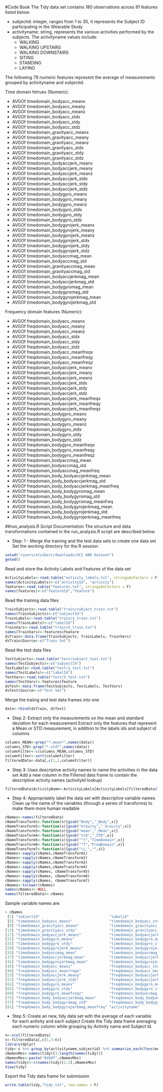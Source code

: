 
#Code Book
The Tidy data set contains 180 observations across 81 features listed below:

* subjectid: integer, ranges from 1 to 30, it represents the Subject ID participating in the Wearable Study
* activityname: string, represents the various activities performed by the subjects. The activityname values include:
  * WALKING 
  * WALKING UPSTAIRS 
  * WALKING DOWNSTAIRS
  * SITING
  * STANDING
  * LAYING
  
The following 79 numeric features represent the average of measurements grouped by activityname and subjectid.
  
Time domain fetrues (Numeric):
* AVGOf timedomain_bodyacc_meanx                 
* AVGOf timedomain_bodyacc_meany                
* AVGOf timedomain_bodyacc_meanz                 
* AVGOf timedomain_bodyacc_stdx                  
* AVGOf timedomain_bodyacc_stdy                  
* AVGOf timedomain_bodyacc_stdz                 
* AVGOf timedomain_gravityacc_meanx              
* AVGOf timedomain_gravityacc_meany             
* AVGOf timedomain_gravityacc_meanz             
* AVGOf timedomain_gravityacc_stdx              
* AVGOf timedomain_gravityacc_stdy               
* AVGOf timedomain_gravityacc_stdz               
* AVGOf timedomain_bodyaccjerk_meanx             
* AVGOf timedomain_bodyaccjerk_meany            
* AVGOf timedomain_bodyaccjerk_meanz            
* AVGOf timedomain_bodyaccjerk_stdx            
* AVGOf timedomain_bodyaccjerk_stdy              
* AVGOf timedomain_bodyaccjerk_stdz             
* AVGOf timedomain_bodygyro_meanx               
* AVGOf timedomain_bodygyro_meany                
* AVGOf timedomain_bodygyro_meanz                
* AVGOf timedomain_bodygyro_stdx                
* AVGOf timedomain_bodygyro_stdy                 
* AVGOf timedomain_bodygyro_stdz                 
* AVGOf timedomain_bodygyrojerk_meanx            
* AVGOf timedomain_bodygyrojerk_meany           
* AVGOf timedomain_bodygyrojerk_meanz           
* AVGOf timedomain_bodygyrojerk_stdx             
* AVGOf timedomain_bodygyrojerk_stdy             
* AVGOf timedomain_bodygyrojerk_stdz            
* AVGOf timedomain_bodyaccmag_mean             
* AVGOf timedomain_bodyaccmag_std                
* AVGOf timedomain_gravityaccmag_mean            
* AVGOf timedomain_gravityaccmag_std            
* AVGOf timedomain_bodyaccjerkmag_mean           
* AVGOf timedomain_bodyaccjerkmag_std            
* AVGOf timedomain_bodygyromag_mean            
* AVGOf timedomain_bodygyromag_std         
* AVGOf timedomain_bodygyrojerkmag_mean    
* AVGOf timedomain_bodygyrojerkmag_std

 Frequency domain features (Numeric):
* AVGOf freqdomain_bodyacc_meanx            
* AVGOf freqdomain_bodyacc_meany                
* AVGOf freqdomain_bodyacc_meanz                 
* AVGOf freqdomain_bodyacc_stdx                  
* AVGOf freqdomain_bodyacc_stdy                  
* AVGOf freqdomain_bodyacc_stdz                 
* AVGOf freqdomain_bodyacc_meanfreqx             
* AVGOf freqdomain_bodyacc_meanfreqy             
* AVGOf freqdomain_bodyacc_meanfreqz             
* AVGOf freqdomain_bodyaccjerk_meanx            
* AVGOf freqdomain_bodyaccjerk_meany             
* AVGOf freqdomain_bodyaccjerk_meanz             
* AVGOf freqdomain_bodyaccjerk_stdx            
* AVGOf freqdomain_bodyaccjerk_stdy             
* AVGOf freqdomain_bodyaccjerk_stdz              
* AVGOf freqdomain_bodyaccjerk_meanfreqx         
* AVGOf freqdomain_bodyaccjerk_meanfreqy         
* AVGOf freqdomain_bodyaccjerk_meanfreqz        
* AVGOf freqdomain_bodygyro_meanx                
* AVGOf freqdomain_bodygyro_meany        
* AVGOf freqdomain_bodygyro_meanz                
* AVGOf freqdomain_bodygyro_stdx                
* AVGOf freqdomain_bodygyro_stdy                
* AVGOf freqdomain_bodygyro_stdz                
* AVGOf freqdomain_bodygyro_meanfreqx            
* AVGOf freqdomain_bodygyro_meanfreqy           
* AVGOf freqdomain_bodygyro_meanfreqz            
* AVGOf freqdomain_bodyaccmag_mean            
* AVGOf freqdomain_bodyaccmag_std              
* AVGOf freqdomain_bodyaccmag_meanfreq          
* AVGOf freqdomain_body_bodyaccjerkmag_mean      
* AVGOf freqdomain_body_bodyaccjerkmag_std      
* AVGOf freqdomain_body_bodyaccjerkmag_meanfreq  
* AVGOf freqdomain_body_bodygyromag_mean  
* AVGOf freqdomain_body_bodygyromag_std          
* AVGOf freqdomain_body_bodygyromag_meanfreq     
* AVGOf freqdomain_body_bodygyrojerkmag_mean     
* AVGOf freqdomain_body_bodygyrojerkmag_std     
* AVGOf freqdomain_body_bodygyrojerkmag_meanfreq

##run_analysis.R Script Documentation
The structure and data transformations contained in the run_analysis.R script are described below.

* Step: 1 - Merge the training and the test data sets to create one data set
Set the working directory for the R session:
```R
setwd("/users/etsibert/downloads/UCI HAR Dataset")
getwd()
```
Read and store the Activity Labels and Features of the data set
```R
ActivityLabels<-read.table("activity_labels.txt", stringsAsFactors = F)
names(ActivityLabels)<-c("activityId", "activity")
features<-read.table("features.txt", stringsAsFactors = F)
names(features)<-c("featureId","feature")
```
Read the training data files
```R
TrainSubjects<-read.table("train/subject_train.txt")
names(TrainSubjects)<-c("subjectId")
TrainLabels<-read.table("train/y_train.txt")
names(TrainLabels)<-c("labelId")
TrainVars<-read.table("train/X_train.txt")
names(TrainVars)<-features$feature
dsTrain<-data.frame(TrainSubjects, TrainLabels, TrainVars)
dsTrain$Source<-c("Train Set")
```
Read the test data files
```R
TestSubjects<-read.table("test/subject_test.txt")
names(TestSubjects)<-c("subjectId")
TestLabels<-read.table("test/y_test.txt")
names(TestLabels)<-c("labelId")
TestVars<-read.table("test/X_test.txt")
names(TestVars)<-features$feature
dsTest<-data.frame(TestSubjects, TestLabels, TestVars)
dsTest$Source<-c("Test Set")
```
Merge the traiing and test data frames into one
```R
data<-rbind(dsTrain, dsTest)
```
* Step 2: Extract only the measurements on the mean and standard deviation for each measurement
Extract only the features that represent a Mean or STD measurement, in addition to the labels ids and subject id columns
```R
columns_MEAN<-grep("*.mean*",names(data))
columns_STD<-grep("*.std*",names(data))
columnFilter<-c(columns_MEAN,columns_STD)
columnFilter<-sort(columnFilter)
filteredData<-data[,c(1,2,columnFilter)]
```
* Step 3: Uses descriptive activity names to name the activities in the data set
Add a new column in the Filtered data frame to contain the descriptive activity names (activityId lookup)
```R
filteredData$ActivityName<-ActivityLabels[ActivityLabels[filteredData$labelId,1],2]
```
* Step 4: Appropriately label the data set with descriptive variable names
Clean up the name of the variables (through a series of transforms) to make them more human readable
```R
cNames<-names(filteredData)
cNameTransform1<-function(x){gsub("Body","_Body",x)}
cNameTransform2<-function(x){gsub("Gravity","_Gravity",x)}
cNameTransform3<-function(x){gsub("mean","_Mean",x)}
cNameTransform4<-function(x){gsub("std","_STD",x)}
cNameTransform5<-function(x){gsub("^t","TimeDomain",x)}
cNameTransform6<-function(x){gsub("^f","FreqDomain",x)}
cNameTransform7<-function(x){gsub("\\.","",x)}
cNames<-sapply(cNames,cNameTransform1)
cNames<-sapply(cNames,cNameTransform2)
cNames<-sapply(cNames,cNameTransform3)
cNames<-sapply(cNames,cNameTransform4)
cNames<-sapply(cNames, cNameTransform5)
cNames<-sapply(cNames, cNameTransform6)
cNames<-sapply(cNames, cNameTransform7)
cNames<-tolower(cNames)
names(cNames)<-NULL
names(filteredData)<-cNames
```
Sample variable names are:
```R
> cNames
 [1] "subjectid"                                "labelid"                                  "timedomain_bodyacc_meanx"                 "timedomain_bodyacc_meany"                
 [5] "timedomain_bodyacc_meanz"                 "timedomain_bodyacc_stdx"                  "timedomain_bodyacc_stdy"                  "timedomain_bodyacc_stdz"                 
 [9] "timedomain_gravityacc_meanx"              "timedomain_gravityacc_meany"              "timedomain_gravityacc_meanz"              "timedomain_gravityacc_stdx"              
[13] "timedomain_gravityacc_stdy"               "timedomain_gravityacc_stdz"               "timedomain_bodyaccjerk_meanx"             "timedomain_bodyaccjerk_meany"            
[17] "timedomain_bodyaccjerk_meanz"             "timedomain_bodyaccjerk_stdx"              "timedomain_bodyaccjerk_stdy"              "timedomain_bodyaccjerk_stdz"             
[21] "timedomain_bodygyro_meanx"                "timedomain_bodygyro_meany"                "timedomain_bodygyro_meanz"                "timedomain_bodygyro_stdx"                
[25] "timedomain_bodygyro_stdy"                 "timedomain_bodygyro_stdz"                 "timedomain_bodygyrojerk_meanx"            "timedomain_bodygyrojerk_meany"           
[29] "timedomain_bodygyrojerk_meanz"            "timedomain_bodygyrojerk_stdx"             "timedomain_bodygyrojerk_stdy"             "timedomain_bodygyrojerk_stdz"            
[33] "timedomain_bodyaccmag_mean"               "timedomain_bodyaccmag_std"                "timedomain_gravityaccmag_mean"            "timedomain_gravityaccmag_std"            
[37] "timedomain_bodyaccjerkmag_mean"           "timedomain_bodyaccjerkmag_std"            "timedomain_bodygyromag_mean"              "timedomain_bodygyromag_std"              
[41] "timedomain_bodygyrojerkmag_mean"          "timedomain_bodygyrojerkmag_std"           "freqdomain_bodyacc_meanx"                 "freqdomain_bodyacc_meany"                
[45] "freqdomain_bodyacc_meanz"                 "freqdomain_bodyacc_stdx"                  "freqdomain_bodyacc_stdy"                  "freqdomain_bodyacc_stdz"                 
[49] "freqdomain_bodyacc_meanfreqx"             "freqdomain_bodyacc_meanfreqy"             "freqdomain_bodyacc_meanfreqz"             "freqdomain_bodyaccjerk_meanx"            
[53] "freqdomain_bodyaccjerk_meany"             "freqdomain_bodyaccjerk_meanz"             "freqdomain_bodyaccjerk_stdx"              "freqdomain_bodyaccjerk_stdy"             
[57] "freqdomain_bodyaccjerk_stdz"              "freqdomain_bodyaccjerk_meanfreqx"         "freqdomain_bodyaccjerk_meanfreqy"         "freqdomain_bodyaccjerk_meanfreqz"        
[61] "freqdomain_bodygyro_meanx"                "freqdomain_bodygyro_meany"                "freqdomain_bodygyro_meanz"                "freqdomain_bodygyro_stdx"                
[65] "freqdomain_bodygyro_stdy"                 "freqdomain_bodygyro_stdz"                 "freqdomain_bodygyro_meanfreqx"            "freqdomain_bodygyro_meanfreqy"           
[69] "freqdomain_bodygyro_meanfreqz"            "freqdomain_bodyaccmag_mean"               "freqdomain_bodyaccmag_std"                "freqdomain_bodyaccmag_meanfreq"          
[73] "freqdomain_body_bodyaccjerkmag_mean"      "freqdomain_body_bodyaccjerkmag_std"       "freqdomain_body_bodyaccjerkmag_meanfreq"  "freqdomain_body_bodygyromag_mean"        
[77] "freqdomain_body_bodygyromag_std"          "freqdomain_body_bodygyromag_meanfreq"     "freqdomain_body_bodygyrojerkmag_mean"     "freqdomain_body_bodygyrojerkmag_std"     
[81] "freqdomain_body_bodygyrojerkmag_meanfreq" "activityname"
```

* Step 5: Create an new, tidy data set with the average of each variable for each activity and each subject
Create the Tidy data frame averaging each numeric column while grouping by Activity name and Subject Id.
```R
n<-ncol(filteredData)
s<-filteredData[,c(1,3:n)]
library(dplyr)
tidy<-s %>% group_by(activityname,subjectid) %>% summarize_each(funs(mean))
cNamesMes<-names(tidy)[3:length(names(tidy))]
cNamesMes<-paste("AVGOf",cNamesMes)
names(tidy)<-c(names(tidy)[1:2],cNamesMes)
View(tidy)
```
Export the Tidy data frame for submission
```R
write.table(tidy,"tidy.txt", row.names = F)
```

